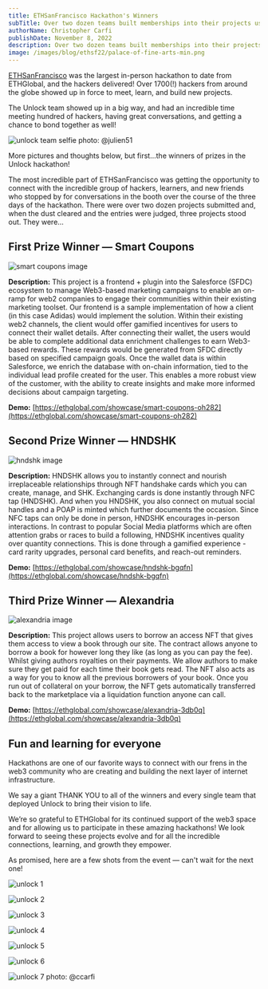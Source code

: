 ```yaml
---
title: ETHSanFrancisco Hackathon's Winners
subTitle: Over two dozen teams built memberships into their projects using Unlock at the latest ETHGlobal Hackathon — here are the winners
authorName: Christopher Carfi
publishDate: November 8, 2022
description: Over two dozen teams built memberships into their projects using Unlock at the latest ETHGlobal Hackathon — here are the winners.
image: /images/blog/ethsf22/palace-of-fine-arts-min.png
---
```


[ETHSanFrancisco](https://sf.ethglobal.com) was the largest in-person hackathon to date from ETHGlobal, and the hackers delivered! Over 1700(!) hackers from around the globe showed up in force to meet, learn, and build new projects. 

The Unlock team showed up in a big way, and had an incredible time meeting hundred of hackers, having great conversations, and getting a chance to bond together as well! 

![unlock team selfie](/images/blog/ethsf22/unlock-team-selfie.jpeg)
photo: @julien51

More pictures and thoughts below, but first...the winners of prizes in the Unlock hackathon!

The most incredible part of ETHSanFrancisco was getting the opportunity to connect with the incredible group of hackers, learners, and new friends who stopped by for conversations in the booth over the course of the three days of the hackathon. There were over two dozen projects submitted and, when the dust cleared and the entries were judged, three projects stood out. They were...


## First Prize Winner — Smart Coupons

![smart coupons image](https://storage.googleapis.com/ethglobal-api-production/projects%2Foh282%2Fimages%2FScreenshot_2022-11-06_at_6.50.26_AM.png)

**Description:** This project is a frontend + plugin into the Salesforce (SFDC) ecosystem to manage Web3-based marketing campaigns to enable an on-ramp for web2 companies to engage their communities within their existing marketing toolset. Our frontend is a sample implementation of how a client (in this case Adidas) would implement the solution. Within their existing web2 channels, the client would offer gamified incentives for users to connect their wallet details. After connecting their wallet, the users would be able to complete additional data enrichment challenges to earn Web3-based rewards. These rewards would be generated from SFDC directly based on specified campaign goals. Once the wallet data is within Salesforce, we enrich the database with on-chain information, tied to the individual lead profile created for the user. This enables a more robust view of the customer, with the ability to create insights and make more informed decisions about campaign targeting. 

**Demo:** [https://ethglobal.com/showcase/smart-coupons-oh282](https://ethglobal.com/showcase/smart-coupons-oh282)

## Second Prize Winner — HNDSHK

![hndshk image](https://storage.googleapis.com/ethglobal-api-production/projects%2Fbgqfn%2Fimages%2FSolution.png)

**Description:** HNDSHK allows you to instantly connect and nourish irreplaceable relationships through NFT handshake cards which you can create, manage, and SHK. Exchanging cards is done instantly through NFC tap (HNDSHK). And when you HNDSHK, you also connect on mutual social handles and a POAP is minted which further documents the occasion. Since NFC taps can only be done in person, HNDSHK encourages in-person interactions. In contrast to popular Social Media platforms which are often attention grabs or races to build a following, HNDSHK incentives quality over quantity connections. This is done through a gamified experience - card rarity upgrades, personal card benefits, and reach-out reminders.

**Demo:** [https://ethglobal.com/showcase/hndshk-bgqfn](https://ethglobal.com/showcase/hndshk-bgqfn)


## Third Prize Winner — Alexandria

![alexandria image](https://storage.googleapis.com/ethglobal-api-production/projects%2F3db0q%2Fimages%2Fscreenshot_3.png)

**Description:** This project allows users to borrow an access NFT that gives them access to view a book through our site. The contract allows anyone to borrow a book for however long they like (as long as you can pay the fee). Whilst giving authors royalties on their payments. We allow authors to make sure they get paid for each time their book gets read. The NFT also acts as a way for you to know all the previous borrowers of your book. Once you run out of collateral on your borrow, the NFT gets automatically transferred back to the marketplace via a liquidation function anyone can call.

**Demo:** [https://ethglobal.com/showcase/alexandria-3db0q](https://ethglobal.com/showcase/alexandria-3db0q)

## Fun and learning for everyone

Hackathons are one of our favorite ways to connect with our frens in the web3 community who are creating and building the next layer of internet infrastructure. 

We say a giant THANK YOU to all of the winners and every single team that deployed Unlock to bring their vision to life.

We’re so grateful to ETHGlobal for its continued support of the web3 space and for allowing us to participate in these amazing hackathons! We look forward to seeing these projects evolve and for all the incredible connections, learning, and growth they empower.

As promised, here are a few shots from the event — can't wait for the next one!

![unlock 1](/images/blog/ethsf22/unlock-1.png)

![unlock 2](/images/blog/ethsf22/unlock-2.png)

![unlock 3](/images/blog/ethsf22/unlock-3.png)

![unlock 4](/images/blog/ethsf22/unlock-4.png)

![unlock 5](/images/blog/ethsf22/unlock-5.png)

![unlock 6](/images/blog/ethsf22/unlock-6.png)

![unlock 7](/images/blog/ethsf22/unlock-7.png)
photo: @ccarfi
